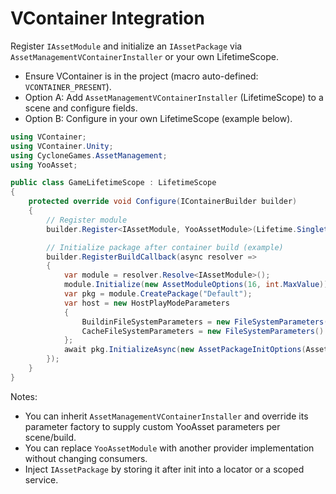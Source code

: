 # VContainer Integration

Register `IAssetModule` and initialize an `IAssetPackage` via `AssetManagementVContainerInstaller` or your own LifetimeScope.

- Ensure VContainer is in the project (macro auto-defined: `VCONTAINER_PRESENT`).
- Option A: Add `AssetManagementVContainerInstaller` (LifetimeScope) to a scene and configure fields.
- Option B: Configure in your own LifetimeScope (example below).

```csharp
using VContainer;
using VContainer.Unity;
using CycloneGames.AssetManagement;
using YooAsset;

public class GameLifetimeScope : LifetimeScope
{
    protected override void Configure(IContainerBuilder builder)
    {
        // Register module
        builder.Register<IAssetModule, YooAssetModule>(Lifetime.Singleton);

        // Initialize package after container build (example)
        builder.RegisterBuildCallback(async resolver =>
        {
            var module = resolver.Resolve<IAssetModule>();
            module.Initialize(new AssetModuleOptions(16, int.MaxValue));
            var pkg = module.CreatePackage("Default");
            var host = new HostPlayModeParameters
            {
                BuildinFileSystemParameters = new FileSystemParameters(),
                CacheFileSystemParameters = new FileSystemParameters()
            };
            await pkg.InitializeAsync(new AssetPackageInitOptions(AssetPlayMode.Host, host, 8));
        });
    }
}
```

Notes:

- You can inherit `AssetManagementVContainerInstaller` and override its parameter factory to supply custom YooAsset parameters per scene/build.
- You can replace `YooAssetModule` with another provider implementation without changing consumers.
- Inject `IAssetPackage` by storing it after init into a locator or a scoped service.

